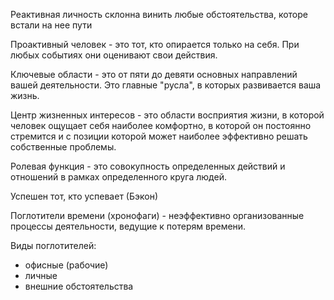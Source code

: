 
Реактивная личность склонна винить любые обстоятельства, которе встали на нее пути

Проактивный человек - это тот, кто опирается только на себя. При любых событиях они оценивают свои действия.

Ключевые области - это от пяти до девяти основных направлений вашей деятельности. Это главные "русла", в которых развивается ваша жизнь.

Центр жизненных интересов - это области восприятия жизни, в которой человек ощущает себя наиболее комфортно, в которой он постоянно стремится и с позиции которой может наиболее эффективно решать собственные проблемы.

Ролевая функция - это совокупность определенных действий и отношений в рамках определенного круга людей.  

Успешен тот, кто успевает (Бэкон)

Поглотители времени (хронофаги) - неэффективно организованные процессы деятельности, ведущие к потерям времени.

Виды поглотителей:
- офисные (рабочие)
- личные
- внешние обстоятельства